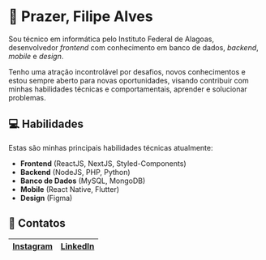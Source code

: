 # 👋 Prazer, Filipe Alves
Sou técnico em informática pelo Instituto Federal de Alagoas, desenvolvedor _frontend_ com conhecimento em banco de dados, _backend_, _mobile_ e _design_.

Tenho uma atração incontrolável por desafios, novos conhecimentos e estou sempre aberto para novas oportunidades, visando contribuir com minhas habilidades técnicas e comportamentais, aprender e solucionar problemas.

## :computer: Habilidades
Estas são minhas principais habilidades técnicas atualmente:

- **Frontend** (ReactJS, NextJS, Styled-Components)
- **Backend** (NodeJS, PHP, Python)
- **Banco de Dados** (MySQL, MongoDB)
- **Mobile** (React Native, Flutter)
- **Design** (Figma)

## :love_letter: Contatos
| [**Instagram**](https://instagram.com/filipealvess.eu) | [**LinkedIn**](https://linkedin.com/in/filipe-alvess) |
| --- | --- |
